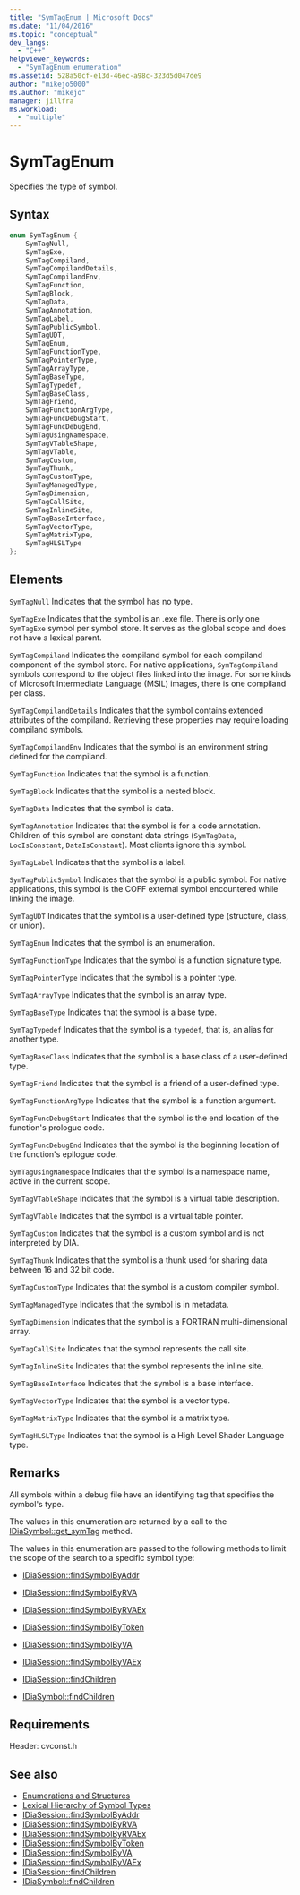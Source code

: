 ```yaml
---
title: "SymTagEnum | Microsoft Docs"
ms.date: "11/04/2016"
ms.topic: "conceptual"
dev_langs:
  - "C++"
helpviewer_keywords:
  - "SymTagEnum enumeration"
ms.assetid: 528a50cf-e13d-46ec-a98c-323d5d047de9
author: "mikejo5000"
ms.author: "mikejo"
manager: jillfra
ms.workload:
  - "multiple"
---
```

# SymTagEnum
Specifies the type of symbol.

## Syntax

```C++
enum SymTagEnum {
    SymTagNull,
    SymTagExe,
    SymTagCompiland,
    SymTagCompilandDetails,
    SymTagCompilandEnv,
    SymTagFunction,
    SymTagBlock,
    SymTagData,
    SymTagAnnotation,
    SymTagLabel,
    SymTagPublicSymbol,
    SymTagUDT,
    SymTagEnum,
    SymTagFunctionType,
    SymTagPointerType,
    SymTagArrayType,
    SymTagBaseType,
    SymTagTypedef,
    SymTagBaseClass,
    SymTagFriend,
    SymTagFunctionArgType,
    SymTagFuncDebugStart,
    SymTagFuncDebugEnd,
    SymTagUsingNamespace,
    SymTagVTableShape,
    SymTagVTable,
    SymTagCustom,
    SymTagThunk,
    SymTagCustomType,
    SymTagManagedType,
    SymTagDimension,
    SymTagCallSite,
    SymTagInlineSite,
    SymTagBaseInterface,
    SymTagVectorType,
    SymTagMatrixType,
    SymTagHLSLType
};
```

## Elements
`SymTagNull`
Indicates that the symbol has no type.

`SymTagExe`
Indicates that the symbol is an .exe file. There is only one `SymTagExe` symbol per symbol store. It serves as the global scope and does not have a lexical parent.

`SymTagCompiland`
Indicates the compiland symbol for each compiland component of the symbol store. For native applications, `SymTagCompiland` symbols correspond to the object files linked into the image. For some kinds of Microsoft Intermediate Language (MSIL) images, there is one compiland per class.

`SymTagCompilandDetails`
Indicates that the symbol contains extended attributes of the compiland. Retrieving these properties may require loading compiland symbols.

`SymTagCompilandEnv`
Indicates that the symbol is an environment string defined for the compiland.

`SymTagFunction`
Indicates that the symbol is a function.

`SymTagBlock`
Indicates that the symbol is a nested block.

`SymTagData`
Indicates that the symbol is data.

`SymTagAnnotation`
Indicates that the symbol is for a code annotation. Children of this symbol are constant data strings (`SymTagData`, `LocIsConstant`, `DataIsConstant`). Most clients ignore this symbol.

`SymTagLabel`
Indicates that the symbol is a label.

`SymTagPublicSymbol`
Indicates that the symbol is a public symbol. For native applications, this symbol is the COFF external symbol encountered while linking the image.

`SymTagUDT`
Indicates that the symbol is a user-defined type (structure, class, or union).

`SymTagEnum`
Indicates that the symbol is an enumeration.

`SymTagFunctionType`
Indicates that the symbol is a function signature type.

`SymTagPointerType`
Indicates that the symbol is a pointer type.

`SymTagArrayType`
Indicates that the symbol is an array type.

`SymTagBaseType`
Indicates that the symbol is a base type.

`SymTagTypedef`
Indicates that the symbol is a `typedef`, that is, an alias for another type.

`SymTagBaseClass`
Indicates that the symbol is a base class of a user-defined type.

`SymTagFriend`
Indicates that the symbol is a friend of a user-defined type.

`SymTagFunctionArgType`
Indicates that the symbol is a function argument.

`SymTagFuncDebugStart`
Indicates that the symbol is the end location of the function's prologue code.

`SymTagFuncDebugEnd`
Indicates that the symbol is the beginning location of the function's epilogue code.

`SymTagUsingNamespace`
Indicates that the symbol is a namespace name, active in the current scope.

`SymTagVTableShape`
Indicates that the symbol is a virtual table description.

`SymTagVTable`
Indicates that the symbol is a virtual table pointer.

`SymTagCustom`
Indicates that the symbol is a custom symbol and is not interpreted by DIA.

`SymTagThunk`
Indicates that the symbol is a thunk used for sharing data between 16 and 32 bit code.

`SymTagCustomType`
Indicates that the symbol is a custom compiler symbol.

`SymTagManagedType`
Indicates that the symbol is in metadata.

`SymTagDimension`
Indicates that the symbol is a FORTRAN multi-dimensional array.

`SymTagCallSite`
Indicates that the symbol represents the call site.

`SymTagInlineSite`
Indicates that the symbol represents the inline site.

`SymTagBaseInterface`
Indicates that the symbol is a base interface.

`SymTagVectorType`
Indicates that the symbol is a vector type.

`SymTagMatrixType`
Indicates that the symbol is a matrix type.

`SymTagHLSLType`
Indicates that the symbol is a High Level Shader Language type.

## Remarks
All symbols within a debug file have an identifying tag that specifies the symbol's type.

The values in this enumeration are returned by a call to the [IDiaSymbol::get_symTag](../../debugger/debug-interface-access/idiasymbol-get-symtag.md) method.

The values in this enumeration are passed to the following methods to limit the scope of the search to a specific symbol type:

- [IDiaSession::findSymbolByAddr](../../debugger/debug-interface-access/idiasession-findsymbolbyaddr.md)

- [IDiaSession::findSymbolByRVA](../../debugger/debug-interface-access/idiasession-findsymbolbyrva.md)

- [IDiaSession::findSymbolByRVAEx](../../debugger/debug-interface-access/idiasession-findsymbolbyrvaex.md)

- [IDiaSession::findSymbolByToken](../../debugger/debug-interface-access/idiasession-findsymbolbytoken.md)

- [IDiaSession::findSymbolByVA](../../debugger/debug-interface-access/idiasession-findsymbolbyva.md)

- [IDiaSession::findSymbolByVAEx](../../debugger/debug-interface-access/idiasession-findsymbolbyvaex.md)

- [IDiaSession::findChildren](../../debugger/debug-interface-access/idiasession-findchildren.md)

- [IDiaSymbol::findChildren](../../debugger/debug-interface-access/idiasymbol-findchildren.md)

## Requirements
Header: cvconst.h

## See also
- [Enumerations and Structures](../../debugger/debug-interface-access/enumerations-and-structures.md)
- [Lexical Hierarchy of Symbol Types](../../debugger/debug-interface-access/lexical-hierarchy-of-symbol-types.md)
- [IDiaSession::findSymbolByAddr](../../debugger/debug-interface-access/idiasession-findsymbolbyaddr.md)
- [IDiaSession::findSymbolByRVA](../../debugger/debug-interface-access/idiasession-findsymbolbyrva.md)
- [IDiaSession::findSymbolByRVAEx](../../debugger/debug-interface-access/idiasession-findsymbolbyrvaex.md)
- [IDiaSession::findSymbolByToken](../../debugger/debug-interface-access/idiasession-findsymbolbytoken.md)
- [IDiaSession::findSymbolByVA](../../debugger/debug-interface-access/idiasession-findsymbolbyva.md)
- [IDiaSession::findSymbolByVAEx](../../debugger/debug-interface-access/idiasession-findsymbolbyvaex.md)
- [IDiaSession::findChildren](../../debugger/debug-interface-access/idiasession-findchildren.md)
- [IDiaSymbol::findChildren](../../debugger/debug-interface-access/idiasymbol-findchildren.md)
